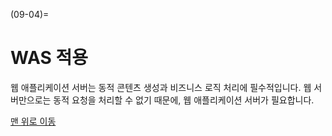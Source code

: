 (09-04)=
# WAS 적용

웹 애플리케이션 서버는 동적 콘텐츠 생성과 비즈니스 로직 처리에 필수적입니다. 웹 서버만으로는 동적 요청을 처리할 수 없기 때문에, 웹 애플리케이션 서버가 필요합니다. 


[맨 위로 이동](09-04)